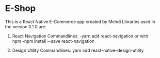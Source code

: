 # E-Shop
This is a React Native E-Commerce app created by Mehdi
Libraries used in the version 0.1.0 are:

1) React Navigation
Commandlines:
-yarn add react-navigation
or with npm
-npm install --save react-navigation

2) Design Utility
Commandlines:
yarn add react-native-design-utility
